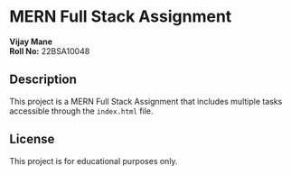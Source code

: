 # MERN Full Stack Assignment

**Vijay Mane**  
**Roll No:** 22BSA10048

## Description
This project is a MERN Full Stack Assignment that includes multiple tasks accessible through the `index.html` file.

## License
This project is for educational purposes only.

